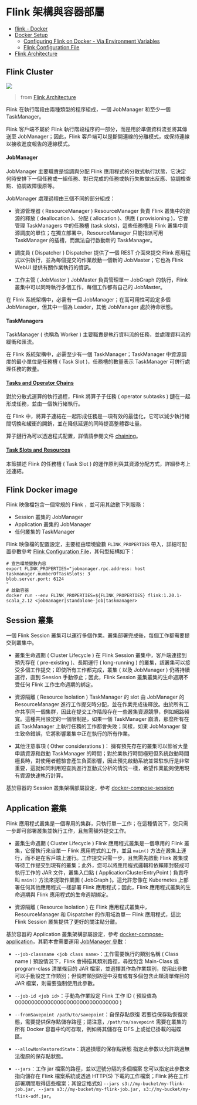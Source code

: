# Flink 架構與容器部屬

+ [flink - Docker](https://hub.docker.com/_/flink)
+ [Docker Setup](https://nightlies.apache.org/flink/flink-docs-lts/docs/deployment/resource-providers/standalone/docker/)
    - [Configuring Flink on Docker - Via Environment Variables](https://nightlies.apache.org/flink/flink-docs-lts/docs/deployment/resource-providers/standalone/docker/#via-environment-variables)
    - [Flink Configuration File](https://nightlies.apache.org/flink/flink-docs-lts/docs/deployment/config/#flink-configuration-file)
+ [Flink Architecture](https://nightlies.apache.org/flink/flink-docs-lts/docs/concepts/flink-architecture/)

## Flink Cluster

![](./img/flink-architecture)
> from [Flink Architecture](https://nightlies.apache.org/flink/flink-docs-lts/docs/concepts/flink-architecture/)

Flink 在執行階段由兩種類型的程序組成，一個 JobManager 和至少一個 TaskManager。

Flink 客戶端不屬於 Flink 執行階段程序的一部分，而是用於準備資料流並將其傳送至 JobManager；因此，Flink 客戶端可以是斷開連線的分離模式，或保持連線以接收進度報告的連線模式。

#### JobManager

JobManager 主要職責是協調與分配 Flink 應用程式的分散式執行狀態，它決定何時安排下一個任務或一組任務、對已完成的任務或執行失敗做出反應、協調檢查點、協調故障復原等。

JobManager 處理過程由三個不同的部分組成：

+ 資源管理器 ( ResourceManager )
ResourceManager 負責 Flink 叢集中的資源的釋放 ( deallocation )、分配 ( allocation )、供應 ( provisioning )，它會管理 TaskManagers 中的任務槽 (task slots)，這些任務槽是 Flink 叢集中資源調度的單位；在獨立部署中，ResourceManager 只能指派可用 TaskManager 的插槽，而無法自行啟動新的 TaskManager。

+ 調度員 ( Dispatcher )
Dispatcher 提供了一個 REST 介面來提交 Flink 應用程式以供執行，並為每個提交的作業啟動一個新的 JobMaster；它也為 Flink WebUI 提供有關作業執行的資訊。

+ 工作主管 ( JobMaster )
JobMaster 負責管理單一 JobGraph 的執行，Flink 叢集中可以同時執行多個工作，每個工作都有自己的 JobMaster。

在 Flink 系統架構中，必需有一個 JobManager；在高可用性可設定多個 JobManager，但其中一個為 Leader，其他 JobManager 處於待命狀態。

#### TaskManagers

TaskManager ( 也稱為 Worker ) 主要職責是執行資料流的任務，並處理資料流的緩衝和匯流。

在 Flink 系統架構中，必需至少有一個 TaskManager；TaskManager 中資源調度的最小單位是任務槽 ( Task Slot )，任務槽的數量表示 TaskManager 可併行處理任務的數量。

#### [Tasks and Operator Chains](https://nightlies.apache.org/flink/flink-docs-lts/docs/concepts/flink-architecture/#tasks-and-operator-chains)

對於分散式運算的執行過程，Flink 將算子子任務 ( operator subtasks ) 鏈在一起形成任務，並由一個執行緒執行。

在 Flink 中，將算子連結在一起形成任務是一項有效的最佳化，它可以減少執行緒間切換和緩衝的開銷，並在降低延遲的同時提高整體吞吐量。

算子鏈行為可以透過程式配置，詳情請參閱文件 [chaining](https://nightlies.apache.org/flink/flink-docs-release-1.20/docs/dev/datastream/operators/overview/#task-chaining-and-resource-groups)。

#### [Task Slots and Resources](https://nightlies.apache.org/flink/flink-docs-lts/docs/concepts/flink-architecture/#task-slots-and-resources)

本節描述 Flink 的任務槽 ( Task Slot ) 的運作原則與其資源分配方式，詳細參考上述連結。

## Flink Docker image

Flink 映像檔包含一個常規的 Flink ，並可用其啟動下列服務：

+ Session 叢集的 JobManager
+ Application 叢集的 JobManager
+ 任何叢集的 TaskManager

Flink 映像檔的配置設定，主要經由環境變數 ```FLINK_PROPERTIES``` 帶入，詳細可配置參數參考 [Flink Configuration File](https://nightlies.apache.org/flink/flink-docs-lts/docs/deployment/config/#flink-configuration-file)，其句型結構如下：

```
# 宣告環境變數內容
export FLINK_PROPERTIES="jobmanager.rpc.address: host
taskmanager.numberOfTaskSlots: 3
blob.server.port: 6124
"
# 啟動容器
docker run --env FLINK_PROPERTIES=${FLINK_PROPERTIES} flink:1.20.1-scala_2.12 <jobmanager|standalone-job|taskmanager>
```

## Session 叢集

一個 Flink Session 叢集可以運行多個作業。叢集部署完成後，每個工作都需要提交到叢集中。

+ 叢集生命週期 ( Cluster Lifecycle )
在 Flink Session 叢集中，客戶端連接到預先存在 ( pre-existing )、長期運行 ( long-running ) 的叢集，該叢集可以接受多個工作提交；即使所有工作都完成，叢集 ( 以及 JobManager ) 仍將持續運行，直到 Seesion 手動停止；因此，Flink Session 叢集叢集的生命週期不受任何 Flink 工作生命週期的綁定。

+ 資源隔離 ( Resource Isolation )
TaskManager 的 slot 由 JobManager 的 ResourceManager 進行工作提交時分配，並在作業完成後釋放。由於所有工作共享同一個集群，因此在提交工作階段存在一些叢集資源競爭，例如網路頻寬。這種共用設定的一個限制是，如果一個 TaskManager 崩潰，那麼所有在該 TaskManager 上執行任務的工作都會失敗；同樣，如果 JobManager 發生致命錯誤，它將影響叢集中正在執行的所有作業。

+ 其他注意事項 ( Other considerations )：
擁有預先存在的叢集可以節省大量申請資源和啟動 TaskManager 的時間；對於業執行時間極短但系統啟動時間極長時，對使用者體驗會產生負面影響，因此預先啟動系統並常駐執行是非常重要，這就如同利用短查詢進行互動式分析的情況一樣，希望作業能夠使用現有資源快速執行計算。

基於容器的 Session 叢集架構部屬設定，參考 [docker-compose-session](../conf/docker/docker-compose-session.yml)

## Application 叢集

Flink 應用程式叢集是一個專用的集群，只執行單一工作；在這種情況下，您只需一步即可部署叢集並執行工作，且無需額外提交工作。

+ 叢集生命週期 ( Cluster Lifecycle )
Flink 應用程式叢集是一個專用的 Flink 叢集，它僅執行來自單一 Flink 應用程式的工作，並且 ```main()``` 方法在叢集上運行，而不是在客戶端上運行。工作提交只需一步，且無需先啟動 Flink 叢集或等待工作提交到現有的叢集；此外，您可以將應用程式邏輯和依賴庫封裝成可執行工作的 JAR 文件，叢集入口點 ( ApplicationClusterEntryPoint ) 負責呼叫 ```main()``` 方法來提取作業圖 ( JobGraph )。這允許您像在 Kubernetes 上部署任何其他應用程式一樣部署 Flink 應用程式；因此，Flink 應用程式叢集的生命週期與 Flink 應用程式的生命週期綁定。

+ 資源隔離 ( Resource Isolation )
在 Flink 應用程式叢集中，ResourceManager 和 Dispatcher 的作用域為單一 Flink 應用程式，這比 Flink Session 叢集提供了更好的關注點分離。

基於容器的 Application 叢集架構部屬設定，參考 [docker-compose-application](../conf/docker/docker-compose-application.yml)，其範本會需要運用 [JobManager 參數](https://nightlies.apache.org/flink/flink-docs-lts/docs/deployment/resource-providers/standalone/docker/#jobmanager-additional-command-line-arguments)：

+ ```--job-classname <job class name>```：工作需要執行的類別名稱 ( Class name )
預設情況下，Flink 會掃描其類別路徑，尋找包含 Main-Class 或 program-class 清單條目的 JAR 檔案，並選擇其作為作業類別，使用此參數可以手動設定工作類別；但倘若類別路徑中沒有或有多個包含此類清單條目的 JAR 檔案，則需要強制使用此參數。

+ ```--job-id <job id>```：手動為作業設定 Flink 工作 ID ( 預設值為 00000000000000000000000000000000 )

+ ```--fromSavepoint /path/to/savepoint```：自保存點恢復
若要從保存點恢復狀態，需要提供保存點儲存路徑；請注意，```/path/to/savepoint``` 需要在叢集的所有 Docker 容器中均可存取，例如將其儲存在 DFS 上或從已掛載的磁碟區。

+ ```--allowNonRestoredState```：跳過損壞的保存點狀態
指定此參數以允許跳過無法復原的保存點狀態。

+ ```--jars```：工作 jar 檔案的路徑，並以逗號分隔的多個檔案
您可以指定此參數來指向儲存在 Flink 檔案系統或透過 HTTP(S) 下載的工作檔案；Flink 將在工作部署期間取得這些檔案；其設定格式如 ```--jars s3://my-bucket/my-flink-job.jar, --jars s3://my-bucket/my-flink-job.jar, s3://my-bucket/my-flink-udf.jar```。
